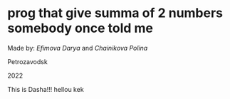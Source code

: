 # prog that give summa of 2 numbers somebody once told me

Made by: _Efimova Darya_ and _Chainikova Polina_

Petrozavodsk

2022

This is Dasha!!! hellou
kek

